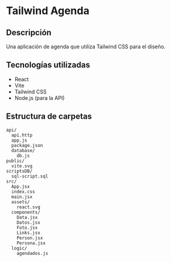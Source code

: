 # Tailwind Agenda

## Descripción
Una aplicación de agenda que utiliza Tailwind CSS para el diseño.

## Tecnologías utilizadas
- React
- Vite
- Tailwind CSS
- Node.js (para la API)

## Estructura de carpetas
```
api/
  api.http
  app.js
  package.json
  database/
    db.js
public/
  vite.svg
scriptsDB/
  sql-script.sql
src/
  App.jsx
  index.css
  main.jsx
  assets/
    react.svg
  components/
    Data.jsx
    Datos.jsx
    Foto.jsx
    Links.jsx
    Person.jsx
    Persona.jsx
  logic/
    agendados.js
```
